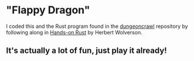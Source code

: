 # "Flappy Dragon"

I coded this and the Rust program found in the [dungeoncrawl](https://github.com/jdjaustin/dungeoncrawl) repository by following along in [Hands-on Rust](https://pragprog.com/titles/hwrust/hands-on-rust/) by Herbert Wolverson.

## It's actually a lot of fun, just play it already!